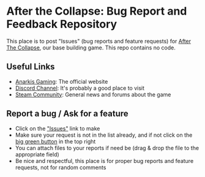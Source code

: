 # After the Collapse: Bug Report and Feedback Repository

This place is to post "Issues" (bug reports and feature requests) for [After The Collapse](https://store.steampowered.com/app/727570/After_the_Collapse/), our base building game. This repo contains no code.

## Useful Links

* [Anarkis Gaming](https://www.anarkisgaming.com): The official website
* [Discord Channel](https://discord.gg/anarkis): It's probably a good place to visit
* [Steam Community](https://steamcommunity.com/app/727570): General news and forums about the game

## Report a bug / Ask for a feature

* Click on the ["Issues"](https://github.com/AnarkisGaming/ATC-Feedback/issues) link to make
* Make sure your request is not in the list already, and if not click on the [big green button](https://github.com/AnarkisGaming/ATC-Feedback/issues/new) in the top right 
* You can attach files to your reports if need be (drag & drop the file to the appropriate field)
* Be nice and respectful, this place is for proper bug reports and feature requests, not for random comments
